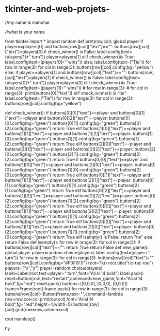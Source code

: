 # tkinter-and-web-projets-
<!-- that is a source code for tic tac toe game -->
//my name is manohar

//what is your name

from tkinter import *
import random
def prnt(row,col):
    global player
    if player==players[0] and buttons[row][col]["text"]=="":
        buttons[row][col]["text"]=players[0]
        if check_winner() is False:
            label.config(text=(players[1]+"   turn"))
            player=players[1]
        elif check_winner()is True:
            label.config(text=(players[0]+"  wins"))
        else:
            label.config(text=("Tie"))
            for row in range(3):
                for col in range(3):
                    buttons[row][col].config(bg="yellow")
    else:
        if player==players[1] and buttons[row][col]["text"]=="":
            buttons[row][col]["text"]=players[1]
            if check_winner() is False:
                label.config(text=(players[0]+"   turn"))
                player=players[0]
            elif check_winner()is True:
                label.config(text=(players[1]+"  wins"))
                # for row in range(3):
                #     for col in range(3):
                print(buttons[0]["text"])
            elif check_winner() is "tie":
                label.config(text=("Tie"))
                for row in range(3):
                    for col in range(3):
                        buttons[row][col].config(bg="yellow")

def check_winner():
    if buttons[0][0]["text"]==player and buttons[0][1]["text"]==player and buttons[0][2]["text"]==player:
        buttons[0][0].config(bg="green")
        buttons[0][1].config(bg="green")
        buttons[0][2].config(bg="green")
        return True
    elif buttons[1][0]["text"]==player and buttons[1][1]["text"]==player and buttons[1][2]["text"]==player:
        buttons[1][0].config(bg="green")
        buttons[1][1].config(bg="green")
        buttons[1][2].config(bg="green")
        return True
    elif buttons[2][0]["text"]==player and buttons[2][1]["text"]==player and buttons[2][2]["text"]==player:
        buttons[2][0].config(bg="green")
        buttons[2][1].config(bg="green")
        buttons[2][2].config(bg="green")
        return True
    if buttons[0][0]["text"]==player and buttons[1][0]["text"]==player and buttons[2][0]["text"]==player:
        buttons[0][0].config(bg="green")
        buttons[1][0].config(bg="green")
        buttons[2][0].config(bg="green")
        return True
    elif buttons[0][1]["text"]==player and buttons[1][1]["text"]==player and buttons[2][1]["text"]==player:
        buttons[0][1].config(bg="green")
        buttons[1][1].config(bg="green")
        buttons[2][1].config(bg="green")
        return True
    elif buttons[0][2]["text"]==player and buttons[1][2]["text"]==player and buttons[2][2]["text"]==player:
        buttons[0][2].config(bg="green")
        buttons[1][2].config(bg="green")
        buttons[2][2].config(bg="green")
        return True
    elif buttons[0][0]["text"]==player and buttons[1][1]["text"]==player and buttons[2][2]["text"]==player:
        buttons[0][0].config(bg="green")
        buttons[1][1].config(bg="green")
        buttons[2][2].config(bg="green")
        return True
    elif buttons[0][2]["text"]==player and buttons[1][1]["text"]==player and buttons[2][0]["text"]==player:
        buttons[0][2].config(bg="green")
        buttons[1][1].config(bg="green")
        buttons[2][0].config(bg="green")
        return True
    elif isempty() is False:
        return "tie"
    else:
        return False
def isempty():
    for row in range(3):
        for col in range(3):
            if buttons[row][col]["text"]=="":
                return True
    return False
def new_game():
    global player
    player=random.choice(players)
    label.config(text=(player+"    turn"))
    for row in range(3):
        for col in range(3):
            buttons[row][col]["text"]=""
            buttons[row][col].config(bg="#F0F0F0")
root=Tk()
root.title("tic-tac-toe")
players=["x","y"]
player=random.choice(players)
label=Label(root,text=player+"    turn",font="Arial 14 bold")
label.pack()
reset=Button(root,text="restart",command=new_game,font="Arial 14 bold",fg="red")
reset.pack()
buttons=[[0,0,0],
         [0,0,0],
         [0,0,0]]
frame=Frame(root)
frame.pack()
for row in range(3):
    for col in range(3):
        buttons[row][col]=Button(frame,text="",command=lambda row=row,col=col:prnt(row,col),font="Arial 14 bold",fg="red",height=4,width=5)
        buttons[row][col].grid(row=row,column=col)

root.mainloop()


hy
